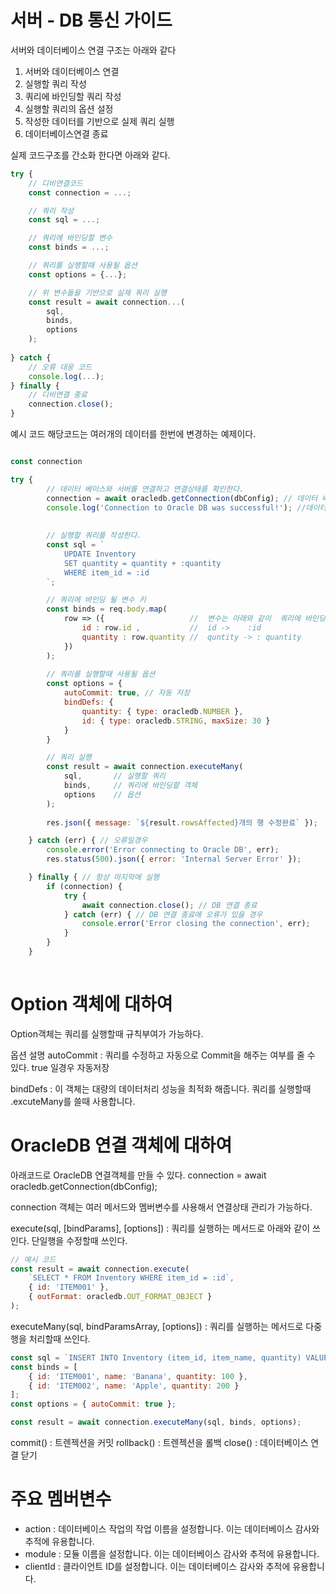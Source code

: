 # 서버 - DB 통신 가이드

서버와 데이터베이스 연결 구조는 아래와 같다

1. 서버와 데이터베이스 연결
2. 실행할 쿼리 작성
3. 쿼리에 바인딩할 쿼리 작성
4. 실행할 쿼리의 옵션 설정
5. 작성한 데이터를 기반으로 실제 쿼리 실행
6. 데이터베이스연결 종료

실제 코드구조를 간소화 한다면 아래와 같다.

```javascript
try {
    // 디비연결코드
    const connection = ...;

    // 쿼리 작성
    const sql = ...;

    // 쿼리에 바인딩할 변수
    const binds = ...;

    // 쿼리를 실행할때 사용될 옵션
    const options = {...};

    // 위 변수들을 기반으로 실제 쿼리 실행
    const result = await connection...(
        sql,
        binds,
        options
    );
    
} catch {
    // 오류 대응 코드
    console.log(...);
} finally {
    // 디비연결 종료
    connection.close();
}

```

예시 코드
해당코드는 여러개의 데이터를 한번에 변경하는 예제이다.

```javascript

const connection

try {
        // 데이터 베이스와 서버를 연결하고 연결상태를 확인한다.
        connection = await oracledb.getConnection(dbConfig); // 데이터 베이스 연결
        console.log('Connection to Oracle DB was successful!'); //데이터 베이스 연결 확인
    
       
        // 실행할 쿼리를 작성한다.
        const sql = `
            UPDATE Inventory
            SET quantity = quantity + :quantity
            WHERE item_id = :id
        `;

        // 쿼리에 바인딩 될 변수 키
        const binds = req.body.map(
            row => ({                   //  변수는 아래와 같이  쿼리에 바인딩 된다.
                id : row.id ,           //  id ->    :id
                quantity : row.quantity //  quntity -> : quantity
            })
        );
        
        // 쿼리를 실행할때 사용될 옵션
        const options = {
            autoCommit: true, // 자동 저장
            bindDefs: { 
                quantity: { type: oracledb.NUMBER },
                id: { type: oracledb.STRING, maxSize: 30 }
            }
        }

        // 쿼리 실행
        const result = await connection.executeMany(
            sql,       // 실행할 쿼리
            binds,     // 쿼리에 바인딩할 객체
            options    // 옵션
        );
        
        res.json({ message: `${result.rowsAffected}개의 행 수정완료` });  // 쿼리를 실행한 결과 반환

    } catch (err) { // 오류일경우
        console.error('Error connecting to Oracle DB', err);
        res.status(500).json({ error: 'Internal Server Error' });

    } finally { // 항상 마지막에 실행 
        if (connection) { 
            try {
                await connection.close(); // DB 연결 종료
            } catch (err) { // DB 연결 종료에 오류가 있을 경우
                console.error('Error closing the connection', err);
            }
        }
    }
    
```


# Option 객체에 대하여
Option객체는 쿼리를 실행할때 규칙부여가 가능하다.

옵션 설명 
autoCommit : 쿼리를 수정하고 자동으로 Commit을 해주는 여부를 줄 수 있다. true 일경우 자동저장 

bindDefs : 이 객체는 대량의 데이터처리 성능을 최적화 해줍니다. 쿼리를 실행할때 .excuteMany를 쓸때 사용합니다.


# OracleDB 연결 객체에 대하여
아래코드로 OracleDB 연결객체를 만들 수 있다.
connection = await oracledb.getConnection(dbConfig);

connection 객체는 여러 메서드와 멤버변수를 사용해서 연결상태 관리가 가능하다.

execute(sql, [bindParams], [options]) 
: 쿼리를 실행하는 메서드로 아래와 같이 쓰인다. 단일행을 수정할때 쓰인다.

```javascript
// 예시 코드
const result = await connection.execute(
    `SELECT * FROM Inventory WHERE item_id = :id`,
    { id: 'ITEM001' },
    { outFormat: oracledb.OUT_FORMAT_OBJECT }
);
```

executeMany(sql, bindParamsArray, [options])
: 쿼리를 실행하는 메서드로 다중행을 처리할때 쓰인다.

```javascript
const sql = `INSERT INTO Inventory (item_id, item_name, quantity) VALUES (:id, :name, :quantity)`;
const binds = [
    { id: 'ITEM001', name: 'Banana', quantity: 100 },
    { id: 'ITEM002', name: 'Apple', quantity: 200 }
];
const options = { autoCommit: true };

const result = await connection.executeMany(sql, binds, options);
```

commit() : 트렌젝션을 커밋
rollback() : 트렌젝션을 롤백
close() : 데이터베이스 연결 닫기


# 주요 멤버변수

- action : 데이터베이스 작업의 작업 이름을 설정합니다. 이는 데이터베이스 감사와 추적에 유용합니다.
- module : 모듈 이름을 설정합니다. 이는 데이터베이스 감사와 추적에 유용합니다.
- clientId : 클라이언트 ID를 설정합니다. 이는 데이터베이스 감사와 추적에 유용합니다.



